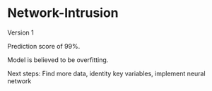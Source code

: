 # Network-Intrusion
Version 1 

Prediction score of 99%. 

Model is believed to be overfitting. 

Next steps: Find more data, identity key variables, implement neural network
